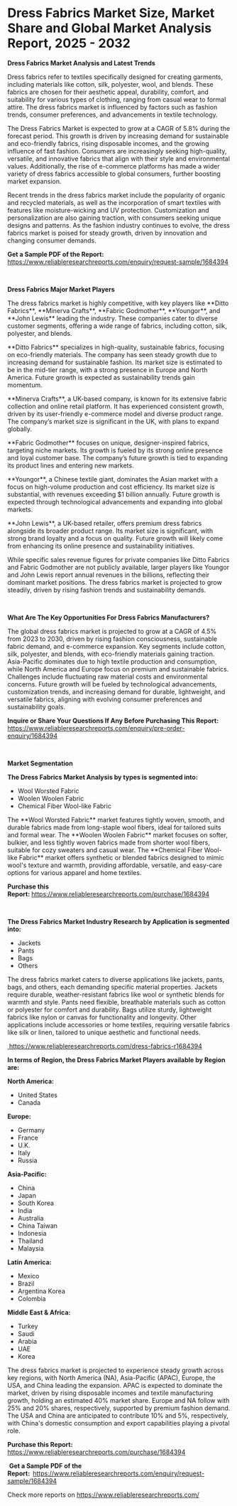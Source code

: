 <p><h1>Dress Fabrics Market Size, Market Share and Global Market Analysis Report, 2025 - 2032</h1></p><p><strong>Dress Fabrics Market Analysis and Latest Trends</strong></p>
<p><p>Dress fabrics refer to textiles specifically designed for creating garments, including materials like cotton, silk, polyester, wool, and blends. These fabrics are chosen for their aesthetic appeal, durability, comfort, and suitability for various types of clothing, ranging from casual wear to formal attire. The dress fabrics market is influenced by factors such as fashion trends, consumer preferences, and advancements in textile technology.</p><p>The Dress Fabrics Market is expected to grow at a CAGR of 5.8% during the forecast period. This growth is driven by increasing demand for sustainable and eco-friendly fabrics, rising disposable incomes, and the growing influence of fast fashion. Consumers are increasingly seeking high-quality, versatile, and innovative fabrics that align with their style and environmental values. Additionally, the rise of e-commerce platforms has made a wider variety of dress fabrics accessible to global consumers, further boosting market expansion.</p><p>Recent trends in the dress fabrics market include the popularity of organic and recycled materials, as well as the incorporation of smart textiles with features like moisture-wicking and UV protection. Customization and personalization are also gaining traction, with consumers seeking unique designs and patterns. As the fashion industry continues to evolve, the dress fabrics market is poised for steady growth, driven by innovation and changing consumer demands.</p></p>
<p><strong>Get a Sample PDF of the Report:&nbsp;</strong> <a href="https://www.reliableresearchreports.com/enquiry/request-sample/1684394?utm_campaign=9&utm_medium=2&utm_source=Github&utm_content=ia&utm_term=30012025&utm_id=dress-fabrics">https://www.reliableresearchreports.com/enquiry/request-sample/1684394</a></p>
<p>&nbsp;</p>
<p><strong>Dress Fabrics Major Market Players</strong></p>
<p><p>The dress fabrics market is highly competitive, with key players like **Ditto Fabrics**, **Minerva Crafts**, **Fabric Godmother**, **Youngor**, and **John Lewis** leading the industry. These companies cater to diverse customer segments, offering a wide range of fabrics, including cotton, silk, polyester, and blends.</p><p>**Ditto Fabrics** specializes in high-quality, sustainable fabrics, focusing on eco-friendly materials. The company has seen steady growth due to increasing demand for sustainable fashion. Its market size is estimated to be in the mid-tier range, with a strong presence in Europe and North America. Future growth is expected as sustainability trends gain momentum.</p><p>**Minerva Crafts**, a UK-based company, is known for its extensive fabric collection and online retail platform. It has experienced consistent growth, driven by its user-friendly e-commerce model and diverse product range. The company’s market size is significant in the UK, with plans to expand globally.</p><p>**Fabric Godmother** focuses on unique, designer-inspired fabrics, targeting niche markets. Its growth is fueled by its strong online presence and loyal customer base. The company’s future growth is tied to expanding its product lines and entering new markets.</p><p>**Youngor**, a Chinese textile giant, dominates the Asian market with a focus on high-volume production and cost efficiency. Its market size is substantial, with revenues exceeding $1 billion annually. Future growth is expected through technological advancements and expanding into global markets.</p><p>**John Lewis**, a UK-based retailer, offers premium dress fabrics alongside its broader product range. Its market size is significant, with strong brand loyalty and a focus on quality. Future growth will likely come from enhancing its online presence and sustainability initiatives.</p><p>While specific sales revenue figures for private companies like Ditto Fabrics and Fabric Godmother are not publicly available, larger players like Youngor and John Lewis report annual revenues in the billions, reflecting their dominant market positions. The dress fabrics market is projected to grow steadily, driven by rising fashion trends and sustainability demands.</p></p>
<p>&nbsp;</p>
<p><strong>What Are The Key Opportunities For Dress Fabrics Manufacturers?</strong></p>
<p><p>The global dress fabrics market is projected to grow at a CAGR of 4.5% from 2023 to 2030, driven by rising fashion consciousness, sustainable fabric demand, and e-commerce expansion. Key segments include cotton, silk, polyester, and blends, with eco-friendly materials gaining traction. Asia-Pacific dominates due to high textile production and consumption, while North America and Europe focus on premium and sustainable fabrics. Challenges include fluctuating raw material costs and environmental concerns. Future growth will be fueled by technological advancements, customization trends, and increasing demand for durable, lightweight, and versatile fabrics, aligning with evolving consumer preferences and sustainability goals.</p></p>
<p><strong>Inquire or Share Your Questions If Any Before Purchasing This Report:</strong> <a href="https://www.reliableresearchreports.com/enquiry/pre-order-enquiry/1684394?utm_campaign=9&utm_medium=2&utm_source=Github&utm_content=ia&utm_term=30012025&utm_id=dress-fabrics">https://www.reliableresearchreports.com/enquiry/pre-order-enquiry/1684394</a></p>
<p>&nbsp;</p>
<p><strong>Market Segmentation</strong></p>
<p><strong>The Dress Fabrics Market Analysis by types is segmented into:</strong></p>
<p><ul><li>Wool Worsted Fabric</li><li>Woolen Woolen Fabric</li><li>Chemical Fiber Wool-like Fabric</li></ul></p>
<p><p>The **Wool Worsted Fabric** market features tightly woven, smooth, and durable fabrics made from long-staple wool fibers, ideal for tailored suits and formal wear. The **Woolen Woolen Fabric** market focuses on softer, bulkier, and less tightly woven fabrics made from shorter wool fibers, suitable for cozy sweaters and casual wear. The **Chemical Fiber Wool-like Fabric** market offers synthetic or blended fabrics designed to mimic wool's texture and warmth, providing affordable, versatile, and easy-care options for various apparel and home textiles.</p></p>
<p><strong>Purchase this Report:&nbsp;</strong><a href="https://www.reliableresearchreports.com/purchase/1684394?utm_campaign=9&utm_medium=2&utm_source=Github&utm_content=ia&utm_term=30012025&utm_id=dress-fabrics">https://www.reliableresearchreports.com/purchase/1684394</a></p>
<p>&nbsp;</p>
<p><strong>The Dress Fabrics Market Industry Research by Application is segmented into:</strong></p>
<p><ul><li>Jackets</li><li>Pants</li><li>Bags</li><li>Others</li></ul></p>
<p><p>The dress fabrics market caters to diverse applications like jackets, pants, bags, and others, each demanding specific material properties. Jackets require durable, weather-resistant fabrics like wool or synthetic blends for warmth and style. Pants need flexible, breathable materials such as cotton or polyester for comfort and durability. Bags utilize sturdy, lightweight fabrics like nylon or canvas for functionality and longevity. Other applications include accessories or home textiles, requiring versatile fabrics like silk or linen, tailored to unique aesthetic and functional needs.</p></p>
<p><a href="https://www.reliableresearchreports.com/dress-fabrics-r1684394?utm_campaign=9&utm_medium=2&utm_source=Github&utm_content=ia&utm_term=30012025&utm_id=dress-fabrics">&nbsp;https://www.reliableresearchreports.com/dress-fabrics-r1684394</a></p>
<p><strong>In terms of Region, the Dress Fabrics Market Players available by Region are:</strong></p>
<p>
    <p> <strong> North America: </strong>
        <ul>
            <li>United States</li>
            <li>Canada</li>
        </ul>
        </p> 
    <p> <strong> Europe: </strong>
        <ul>
            <li>Germany</li>
            <li>France</li>
            <li>U.K.</li>
            <li>Italy</li>
            <li>Russia</li>
        </ul>
        </p> 
    <p> <strong> Asia-Pacific: </strong>
        <ul>
            <li>China</li>
            <li>Japan</li>
            <li>South Korea</li>
            <li>India</li>
            <li>Australia</li>
            <li>China Taiwan</li>
            <li>Indonesia</li>
            <li>Thailand</li>
            <li>Malaysia</li>
        </ul>
        </p> 
    <p> <strong> Latin America: </strong>
        <ul>
            <li>Mexico</li>
            <li>Brazil</li>
            <li>Argentina Korea</li>
            <li>Colombia</li>
        </ul>
        </p> 
    <p> <strong> Middle East & Africa: </strong>
        <ul>
            <li>Turkey</li>
            <li>Saudi</li>
            <li>Arabia</li>
            <li>UAE</li>
            <li>Korea</li>
        </ul>
    </p>
    </p>
<p><p>The dress fabrics market is projected to experience steady growth across key regions, with North America (NA), Asia-Pacific (APAC), Europe, the USA, and China leading the expansion. APAC is expected to dominate the market, driven by rising disposable incomes and textile manufacturing growth, holding an estimated 40% market share. Europe and NA follow with 25% and 20% shares, respectively, supported by premium fashion demand. The USA and China are anticipated to contribute 10% and 5%, respectively, with China's domestic consumption and export capabilities playing a pivotal role.</p></p>
<p><strong>Purchase this Report: </strong><a href="https://www.reliableresearchreports.com/purchase/1684394?utm_campaign=9&utm_medium=2&utm_source=Github&utm_content=ia&utm_term=30012025&utm_id=dress-fabrics">https://www.reliableresearchreports.com/purchase/1684394</a></p>
<p>&nbsp;<strong>Get a Sample PDF of the Report:&nbsp;&nbsp;</strong><a href="https://www.reliableresearchreports.com/enquiry/request-sample/1684394?utm_campaign=9&utm_medium=2&utm_source=Github&utm_content=ia&utm_term=30012025&utm_id=dress-fabrics">https://www.reliableresearchreports.com/enquiry/request-sample/1684394</a></p>
<p><strong></strong></p>
<p>Check more reports on <a href="https://www.reliableresearchreports.com/?utm_campaign=9&utm_medium=2&utm_source=Github&utm_content=ia&utm_term=30012025&utm_id=dress-fabrics">https://www.reliableresearchreports.com/</a></p>